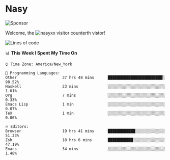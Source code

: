 # Nasy

<!--
<p align="center">
<img height="200" src="https://github-readme-stats.vercel.app/api?username=nasyxx&count_private=true&show_icons=true&theme=dracula&include_all_commits=true"/>
<img height="200" src="https://github-readme-stats.vercel.app/api/top-langs/?username=nasyxx&theme=dracula&hide=html,jupyter+notebook&count_private=true&show_icons=true"/>
</p>

  
----------------
-->

![Sponsor](https://img.shields.io/static/v1.svg?label=Sponsor&message=%E2%9D%A4&logo=GitHub&style=flat&color=pink)
 
Welcome, the ![nasyxx visitor counter](https://count.getloli.com/get/@nasyxx?theme=rule34)th vistor!
 
<!--START_SECTION:waka-->
![Lines of code](https://img.shields.io/badge/From%20Hello%20World%20I%27ve%20Written-599549%20lines%20of%20code-blue)

📊 **This Week I Spent My Time On** 

```text
⌚︎ Time Zone: America/New_York

💬 Programming Languages: 
Other                    37 hrs 48 mins      ████████████████████████░   98.52% 
Haskell                  23 mins             ░░░░░░░░░░░░░░░░░░░░░░░░░   1.01% 
Org                      7 mins              ░░░░░░░░░░░░░░░░░░░░░░░░░   0.33% 
Emacs Lisp               1 min               ░░░░░░░░░░░░░░░░░░░░░░░░░   0.07% 
TeX                      1 min               ░░░░░░░░░░░░░░░░░░░░░░░░░   0.06%

🔥 Editors: 
Browser                  19 hrs 41 mins      ████████████░░░░░░░░░░░░░   51.33% 
Zsh                      18 hrs 6 mins       ███████████░░░░░░░░░░░░░░   47.19% 
Emacs                    34 mins             ░░░░░░░░░░░░░░░░░░░░░░░░░   1.48%

```


<!--END_SECTION:waka-->

<!-- ![visitors](https://visitor-badge.laobi.icu/badge?page_id=nasyxx.nasyxx) -->
